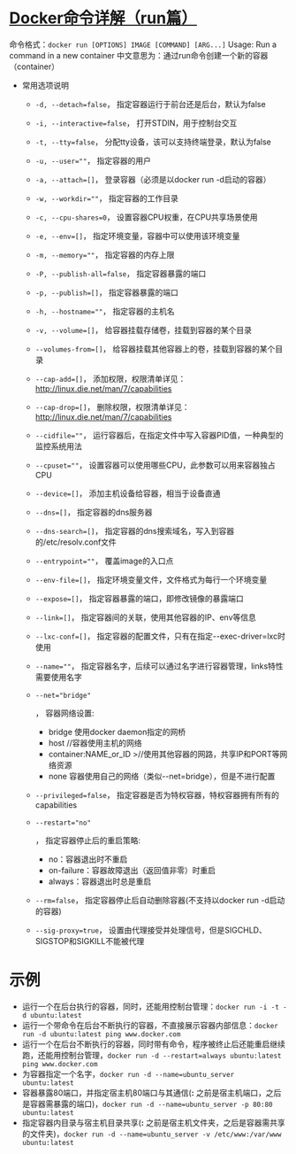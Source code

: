 # [Docker命令详解（run篇）](https://www.cnblogs.com/yfalcon/p/9044246.html)



命令格式：`docker run [OPTIONS] IMAGE [COMMAND] [ARG...]`
Usage: Run a command in a new container
中文意思为：通过run命令创建一个新的容器（container）

- 常用选项说明

  - `-d, --detach=false`， 指定容器运行于前台还是后台，默认为false

  - `-i, --interactive=false`， 打开STDIN，用于控制台交互

  - `-t, --tty=false`， 分配tty设备，该可以支持终端登录，默认为false

  - `-u, --user=""`， 指定容器的用户

  - `-a, --attach=[]`， 登录容器（必须是以docker run -d启动的容器）

  - `-w, --workdir=""`， 指定容器的工作目录

  - `-c, --cpu-shares=0`， 设置容器CPU权重，在CPU共享场景使用

  - `-e, --env=[]`， 指定环境变量，容器中可以使用该环境变量

  - `-m, --memory=""`， 指定容器的内存上限

  - `-P, --publish-all=false`， 指定容器暴露的端口

  - `-p, --publish=[]`， 指定容器暴露的端口

  - `-h, --hostname=""`， 指定容器的主机名

  - `-v, --volume=[]`， 给容器挂载存储卷，挂载到容器的某个目录

  - `--volumes-from=[]`， 给容器挂载其他容器上的卷，挂载到容器的某个目录

  - `--cap-add=[]`， 添加权限，权限清单详见：http://linux.die.net/man/7/capabilities

  - `--cap-drop=[]`， 删除权限，权限清单详见：http://linux.die.net/man/7/capabilities

  - `--cidfile=""`， 运行容器后，在指定文件中写入容器PID值，一种典型的监控系统用法

  - `--cpuset=""`， 设置容器可以使用哪些CPU，此参数可以用来容器独占CPU

  - `--device=[]`， 添加主机设备给容器，相当于设备直通

  - `--dns=[]`， 指定容器的dns服务器

  - `--dns-search=[]`， 指定容器的dns搜索域名，写入到容器的/etc/resolv.conf文件

  - `--entrypoint=""`， 覆盖image的入口点

  - `--env-file=[]`， 指定环境变量文件，文件格式为每行一个环境变量

  - `--expose=[]`， 指定容器暴露的端口，即修改镜像的暴露端口

  - `--link=[]`， 指定容器间的关联，使用其他容器的IP、env等信息

  - `--lxc-conf=[]`， 指定容器的配置文件，只有在指定--exec-driver=lxc时使用

  - `--name=""`， 指定容器名字，后续可以通过名字进行容器管理，links特性需要使用名字

  - ```
    --net="bridge"
    ```

    ， 容器网络设置:

    - bridge 使用docker daemon指定的网桥
    - host //容器使用主机的网络
    - container:NAME_or_ID >//使用其他容器的网路，共享IP和PORT等网络资源
    - none 容器使用自己的网络（类似--net=bridge），但是不进行配置

  - `--privileged=false`， 指定容器是否为特权容器，特权容器拥有所有的capabilities

  - ```
    --restart="no"
    ```

    ， 指定容器停止后的重启策略:

    - no：容器退出时不重启
    - on-failure：容器故障退出（返回值非零）时重启
    - always：容器退出时总是重启

  - `--rm=false`， 指定容器停止后自动删除容器(不支持以docker run -d启动的容器)

  - `--sig-proxy=true`， 设置由代理接受并处理信号，但是SIGCHLD、SIGSTOP和SIGKILL不能被代理

# 示例

- 运行一个在后台执行的容器，同时，还能用控制台管理：`docker run -i -t -d ubuntu:latest`
- 运行一个带命令在后台不断执行的容器，不直接展示容器内部信息：`docker run -d ubuntu:latest ping www.docker.com`
- 运行一个在后台不断执行的容器，同时带有命令，程序被终止后还能重启继续跑，还能用控制台管理，`docker run -d --restart=always ubuntu:latest ping www.docker.com`
- 为容器指定一个名字，`docker run -d --name=ubuntu_server ubuntu:latest`
- 容器暴露80端口，并指定宿主机80端口与其通信(**:** 之前是宿主机端口，之后是容器需暴露的端口)，`docker run -d --name=ubuntu_server -p 80:80 ubuntu:latest`
- 指定容器内目录与宿主机目录共享(**:** 之前是宿主机文件夹，之后是容器需共享的文件夹)，`docker run -d --name=ubuntu_server -v /etc/www:/var/www ubuntu:latest`
